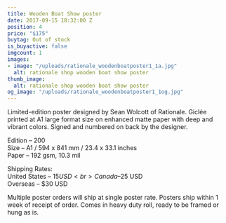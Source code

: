 ```yaml
---
title: Wooden Boat Show poster
date: 2017-09-15 18:32:00 Z
position: 4
price: "$175"
buytag: Out of stock
is_buyactive: false
imgcount: 1
images:
- image: "/uploads/rationale_woodenboatposter1_1a.jpg"
  alt: rationale shop wooden boat show poster
thumb_image:
  alt: rationale shop wooden boat show poster
og_image: "/uploads/rationale_woodenboatposter1_1og.jpg"
---
```


Limited-edition poster designed by Sean Wolcott of Rationale. Giclée printed at A1 large format size on enhanced matte paper with deep and vibrant colors. Signed and numbered on back by the designer. 

Edition – 200 <br>
Size – A1 / 594 x 841 mm / 23.4 x 33.1 inches <br>
Paper – 192 gsm, 10.3 mil <br>

Shipping Rates: <br>
United States – $15 USD <br>
Canada – $25 USD <br>
Overseas – $30 USD <br>

Multiple poster orders will ship at single poster rate. Posters ship within 1 week of receipt of order. Comes in heavy duty roll, ready to be framed or hung as is. 